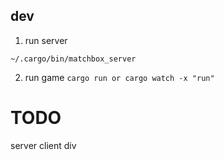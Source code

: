 ## dev

1. run server 

`
~/.cargo/bin/matchbox_server
`

2. run game
`
cargo run
or
cargo watch -x "run"
`

# TODO

server client div